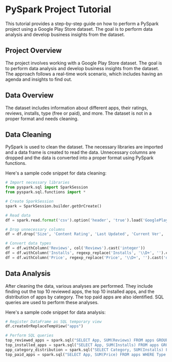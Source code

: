 # PySpark Project Tutorial

This tutorial provides a step-by-step guide on how to perform a PySpark project using a Google Play Store dataset. The goal is to perform data analysis and develop business insights from the dataset.

## Project Overview

The project involves working with a Google Play Store dataset. The goal is to perform data analysis and develop business insights from the dataset. The approach follows a real-time work scenario, which includes having an agenda and insights to find out.

## Data Overview

The dataset includes information about different apps, their ratings, reviews, installs, type (free or paid), and more. The dataset is not in a proper format and needs cleaning.

## Data Cleaning

PySpark is used to clean the dataset. The necessary libraries are imported and a data frame is created to read the data. Unnecessary columns are dropped and the data is converted into a proper format using PySpark functions.

Here's a sample code snippet for data cleaning:

```python
# Import necessary libraries
from pyspark.sql import SparkSession
from pyspark.sql.functions import *

# Create SparkSession
spark = SparkSession.builder.getOrCreate()

# Read data
df = spark.read.format('csv').option('header', 'true').load('GooglePlayStore.csv')

# Drop unnecessary columns
df = df.drop('Size', 'Content Rating', 'Last Updated', 'Current Ver', 'Android Ver')

# Convert data types
df = df.withColumn('Reviews', col('Reviews').cast('integer'))
df = df.withColumn('Installs', regexp_replace('Installs', '\\D+', '').cast('integer'))
df = df.withColumn('Price', regexp_replace('Price', '\\D+', '').cast('double'))
```

## Data Analysis

After cleaning the data, various analyses are performed. They include finding out the top 10 reviewed apps, the top 10 installed apps, and the distribution of apps by category. The top paid apps are also identified. SQL queries are used to perform these analyses.

Here's a sample code snippet for data analysis:

```python
# Register DataFrame as SQL temporary view
df.createOrReplaceTempView("apps")

# Perform SQL queries
top_reviewed_apps = spark.sql("SELECT App, SUM(Reviews) FROM apps GROUP BY App ORDER BY 2 DESC")
top_installed_apps = spark.sql("SELECT App, SUM(Installs) FROM apps GROUP BY App ORDER BY 2 DESC")
app_category_distribution = spark.sql("SELECT Category, SUM(Installs) FROM apps GROUP BY Category ORDER BY 2 DESC")
top_paid_apps = spark.sql("SELECT App, SUM(Price) FROM apps WHERE Type = 'Paid' GROUP BY App ORDER BY 2 DESC")
```

 
